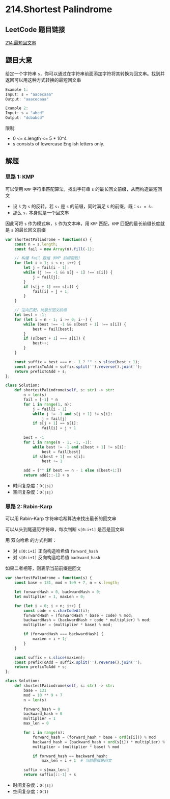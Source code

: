 # 214.Shortest Palindrome

## LeetCode 题目链接

[214.最短回文串](https://leetcode.cn/problems/shortest-palindrome/)

## 题目大意

给定一个字符串 `s`，你可以通过在字符串前面添加字符将其转换为回文串。找到并返回可以用这种方式转换的最短回文串

```js
Example 1:
Input: s = "aacecaaa"
Output: "aaacecaaa"

Example 2:
Input: s = "abcd"
Output: "dcbabcd"
```

限制:
- 0 <= s.length <= 5 * 10^4
- s consists of lowercase English letters only.

## 解题

### 思路 1: KMP

可以使用 `KMP` 字符串匹配算法，找出字符串 `s` 的最长回文前缀，从而构造最短回文
- 设 `ŝ` 为 `s` 的反转。若 `s₁` 是 `s` 的前缀，同时满足 `ŝ` 的前缀，既：`s₁ = ŝ₁`
- 那么 `s₁` 本身就是一个回文串

因此可将 `s` 作为模式串，`ŝ` 作为文本串，用 `KMP` 匹配，`KMP` 匹配的最长前缀长度就是 `s` 的最长回文前缀

```js
var shortestPalindrome = function(s) {
    const n = s.length;
    const fail = new Array(n).fill(-1);

    // 构建 fail 数组（KMP 前缀函数）
    for (let i = 1; i < n; i++) {
        let j = fail[i - 1];
        while (j !== -1 && s[j + 1] !== s[i]) {
            j = fail[j];
        }
        if (s[j + 1] === s[i]) {
            fail[i] = j + 1;
        }
    }

    // 逆向匹配，找最长回文前缀
    let best = -1;
    for (let i = n - 1; i >= 0; i--) {
        while (best !== -1 && s[best + 1] !== s[i]) {
            best = fail[best];
        }
        if (s[best + 1] === s[i]) {
            best++;
        }
    }

    const suffix = best === n - 1 ? "" : s.slice(best + 1);
    const prefixToAdd = suffix.split('').reverse().join('');
    return prefixToAdd + s;
};
```
```python
class Solution:
    def shortestPalindrome(self, s: str) -> str:
        n = len(s)
        fail = [-1] * n
        for i in range(1, n):
            j = fail[i - 1]
            while j != -1 and s[j + 1] != s[i]:
                j = fail[j]
            if s[j + 1] == s[i]:
                fail[i] = j + 1
        
        best = -1
        for i in range(n - 1, -1, -1):
            while best != -1 and s[best + 1] != s[i]:
                best = fail[best]
            if s[best + 1] == s[i]:
                best += 1

        add = ("" if best == n - 1 else s[best+1:])
        return add[::-1] + s
```

- 时间复杂度：`O(∣s∣)`
- 空间复杂度：`O(∣s∣)`

### 思路 2: Rabin-Karp

可以用 Rabin-Karp 字符串哈希算法来找出最长的回文串

可以从头到尾遍历字符串，每次判断 `s[0:i+1]` 是否是回文串

用 双向哈希 的方式判断：
- 对 `s[0:i+1]` 正向构造哈希值 `forward_hash`
- 对 `s[0:i+1]` 反向构造哈希值 `backward_hash`

如果二者相等，则表示当前前缀是回文

```js
var shortestPalindrome = function(s) {
    const base = 131, mod = 1e9 + 7, n = s.length;

    let forwardHash = 0, backwardHash = 0;
    let multiplier = 1, maxLen = 0;

    for (let i = 0; i < n; i++) {
        const code = s.charCodeAt(i);
        forwardHash = (forwardHash * base + code) % mod;
        backwardHash = (backwardHash + code * multiplier) % mod;
        multiplier = (multiplier * base) % mod;

        if (forwardHash === backwardHash) {
            maxLen = i + 1;
        }
    }

    const suffix = s.slice(maxLen);
    const prefixToAdd = suffix.split('').reverse().join('');
    return prefixToAdd + s;
};
```
```python
class Solution:
    def shortestPalindrome(self, s: str) -> str:
        base = 131
        mod = 10 ** 9 + 7
        n = len(s)

        forward_hash = 0
        backward_hash = 0
        multiplier = 1
        max_len = 0

        for i in range(n):
            forward_hash = (forward_hash * base + ord(s[i])) % mod
            backward_hash = (backward_hash + ord(s[i]) * multiplier) % mod
            multiplier = (multiplier * base) % mod

            if forward_hash == backward_hash:
                max_len = i + 1  # 当前前缀是回文

        suffix = s[max_len:]
        return suffix[::-1] + s
```

- 时间复杂度：`O(∣s∣)`
- 空间复杂度：`O(1)`